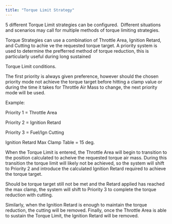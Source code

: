 ```yaml
---
title: "Torque Limit Strategy"
---
```


&#53; different Torque Limit strategies can be configured.&nbsp; Different situations and scenarios may call for multiple methods of torque limiting strategies. &nbsp;


Torque Strategies can use a combination of Throttle Area, Ignition Retard, and Cutting to achie ve the requested torque target. A priority system is used to determine the prefferred method of torque reduction, this is particularly useful during long sustained


Torque Limit conditions.


The first priority is always given preference, however should the chosen priority mode not achieve the torque target before hitting a clamp value or during the time it takes for Throttle Air Mass to change, the next priority mode will be used.


Example:

Priority 1 = Throttle Area

Priority 2 = Ignition Retard

Priority 3 = Fuel/Ign Cutting

Ignition Retard Max Clamp Table = 15 deg.


When the Torque Limit is entered, the Throttle Area will begin to transition to the position calculated to acheive the requested torque air mass. During this transition the torque limit will likely not be achieved, so the system will shift to Priority 2 and introduce the calculated Ignition Retard required to achieve the torque target.


Should be torque target still not be met and the Retard applied has reached the max clamp, the system will shift to Priority 3 to complete the torque reduction with cutting.


Similarly, when the Ignition Retard is enough to maintain the torque reduction, the cutting will be removed. Finally, once the Throttle Area is able to sustain the Torque Limit, the Ignition Retard will be removed.
